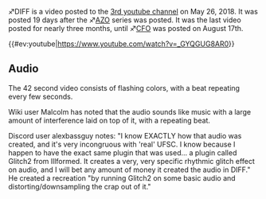 ♐DIFF is a video posted to the [3rd youtube
channel](3rd_youtube_channel "wikilink") on May 26, 2018. It was posted
19 days after the ♐[AZO](AZO "wikilink") series was posted. It was the
last video posted for nearly three months, until ♐[CFO](CFO "wikilink")
was posted on August 17th.

{{\#ev:youtube|<https://www.youtube.com/watch?v=_GYQGUG8AR0>}}

## Audio

The 42 second video consists of flashing colors, with a beat repeating
every few seconds.

Wiki user Malcolm has noted that the audio sounds like music with a
large amount of interference laid on top of it, with a repeating beat.

Discord user alexbassguy notes: "I know EXACTLY how that audio was
created, and it's very incongruous with 'real' UFSC. I know because I
happen to have the exact same plugin that was used... a plugin called
Glitch2 from Illformed. It creates a very, very specific rhythmic glitch
effect on audio, and I will bet any amount of money it created the audio
in DIFF." He created a recreation "by running Glitch2 on some basic
audio and distorting/downsampling the crap out of it."
